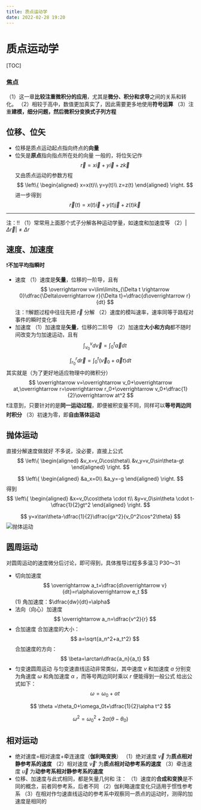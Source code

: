 ```yaml
---
title: 质点运动学
date: 2022-02-28 19:20
---
```

# 质点运动学
[TOC]
### 焦点
（1）这一章**比较注重微积分的应用**，尤其是**微分、积分和求导**之间的关系和转化。
（2）相较于高中，数值更加真实了，因此需要更多地使用**符号运算**
（3）注重**建模，细分问题，然后微积分变换式子列方程**
## 位移、位矢
* 位移是质点运动起点指向终点的**向量**
* 位矢是**原点**指向指点所在处的向量
一般的，将位矢记作
$$
\overrightarrow r=x\overrightarrow i+y\overrightarrow i+z\overrightarrow k
$$
又由质点运动的参数方程
$$
\left\{
\begin{aligned}
x=x(t)\\
y=y(t)\\
z=z(t)
\end{aligned}
\right.
$$
进一步得到
$$
\overrightarrow r(t)=x(t)\overrightarrow i+y(t) \overrightarrow j+z(t) \overrightarrow k
$$
---
注：‼️
（1）常常用上面那个式子分解各种运动学量，如速度和加速度等
（2）$|\Delta \overrightarrow r| \neq \Delta r$
## 速度、加速度
❗️**不加平均指瞬时**
* 速度
（1）速度是**矢量**，位移的一阶导，且有
$$
\overrightarrow v=\lim\limits_{\Delta t \rightarrow 0}\dfrac{\Delta\overrightarrow r}{\Delta t}=\dfrac{d\overrightarrow r}{dt}
$$
注：‼️解题过程中往往先把 $\overrightarrow r$ 分解
 （2）速度的模叫速率，速率同等于路程对事件的瞬时变化率
* 加速度
（1）加速度是**矢量**，位移的二阶导
（2）加速度**大小和方向**都不随时间改变为匀加速运动，且有
$$
\int^v_{v_0}d\overrightarrow v=\int^t_0\overrightarrow adt
$$

$$
\int^r_{r_0}d\overrightarrow r=\int^t_0 (\overrightarrow v_0+\overrightarrow at)dt
$$
其实就是（为了更好地适应物理中的微积分）
$$
\overrightarrow v=\overrightarrow v_0+\overrightarrow at,\overrightarrow r=\overrightarrow r_0+\overrightarrow v_0+\dfrac{1}{2}\overrightarrow at^2
$$
❗️注意到，只要针对的是**同一运动过程**，即便被积变量不同，同样可以**等号两边同时积分**
（3）初速为零，即**自由落体运动**
## 抛体运动
直接分解速度做就好
不多说，没必要，直接上公式
$$
\left\{
\begin{aligned}
&v_x=v_0\cos\theta\\
&v_y=v_0\sin\theta-gt
\end{aligned}
\right.
$$

$$
\left\{
\begin{aligned}
&a_x=0\\
&a_y=-g
\end{aligned}
\right.
$$
得到
$$
\left\{
\begin{aligned}
&x=v_0\cos\theta \cdot t\\
&y=v_0\sin\theta \cdot t-\dfrac{1}{2}gt^2
\end{aligned}
\right.
$$

$$
y=x\tan\theta-\dfrac{1}{2}\dfrac{gx^2}{v_0^2\cos^2\theta}
$$
![抛体运动](http://image.tjzfile.xyz/images/2022/02/28/IMG_0027.png)

## 圆周运动
对圆周运动的速度微分后讨论，即可得到，具体推导过程多多温习 P30～31
* 切向加速度
$$
\overrightarrow a_t=\dfrac{d\overrightarrow v}{dt}=r\alpha\overrightarrow e_t
$$
(1) 角加速度：$\dfrac{dw}{dt}=\alpha$
* 法向（向心）加速度
$$
\overrightarrow a_n=\dfrac{v^2}{r}
$$
* 合加速度
合加速度的大小：
$$
a=\sqrt{a_n^2+a_t^2}
$$
合加速度的方向：
$$
\beta=\arctan\dfrac{a_n}{a_t}
$$
* 匀变速圆周运动
与匀变速直线运动非常类似，其中速度 $v$ 和加速度 $a$ 分别变为角速度 $\omega$ 和角加速度 $\alpha$ ，而等号两边同时乘以 $r$ 便能得到一般公式
给出公式如下：
$$
\omega=\omega_0+\alpha t
$$

$$
\theta =\theta_0+\omega_0t+\dfrac{1}{2}\alpha t^2
$$

$$
\omega^2=\omega^2_0+2\alpha(\theta-\theta_0)
$$

## 相对运动
* 绝对速度=相对速度+牵连速度（**伽利略变换**）
    （1）绝对速度 $\overrightarrow v$ 为**质点相对静参考系的速度**
    （2）相对速度 $\overrightarrow v'$ 为**质点相对动参考系的速度**
    （3）牵连速度 $\overrightarrow u$ 为**动参考系相对静参考系的速度**
* 位移、加速度与此式相同，都是矢量几何和
注：
（1）速度的**合成和变换**是不同的概念，前者同参考系，后者不同
（2）伽利略速度变化只适用于惯性参考系
（3）在相对作匀速直线运动的参考系中观察同一质点的运动时，测得的加速度是相同的

